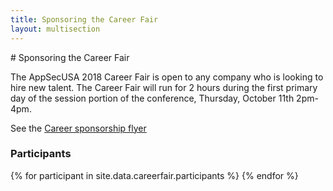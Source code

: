 ```yaml
---
title: Sponsoring the Career Fair
layout: multisection
---
```


<section markdown="1">
# Sponsoring the Career Fair

The AppSecUSA 2018 Career Fair is open to any company who is looking to hire new talent. The Career Fair will run for 2 hours during the first primary day of the session portion of the conference, Thursday, October 11th 2pm-4pm.

See the [Career sponsorship flyer](https://2018.appsecusa.org/docs/AppSecUSA_2018_CareerFair_Flyer_V01.pdf)
</section>

<section class="sponsors">
	<h3>Participants</h3>
  <div>
	{% for participant in site.data.careerfair.participants %}
    <a style="background-image: url(/assets/images/careerfair/{{participant.logo}});{% if participant.backgroundSize %}background-size: {{participant.backgroundSize}};{% endif %}" title="{{participant.name}}" href="{{participant.url}}"></a>
  {% endfor %}
  </div>
</section>